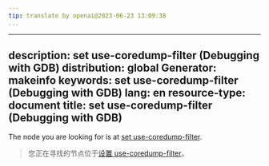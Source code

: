 ```yaml
---
tip: translate by openai@2023-06-23 13:09:38
...
```

---
description: set use-coredump-filter (Debugging with GDB)
distribution: global
Generator: makeinfo
keywords: set use-coredump-filter (Debugging with GDB)
lang: en
resource-type: document
title: set use-coredump-filter (Debugging with GDB)
---

The node you are looking for is at [set use-coredump-filter](Core-File-Generation.html#set-use_002dcoredump_002dfilter).

> 您正在寻找的节点位于[设置 use-coredump-filter](Core-File-Generation.html#set-use_002dcoredump_002dfilter)。
